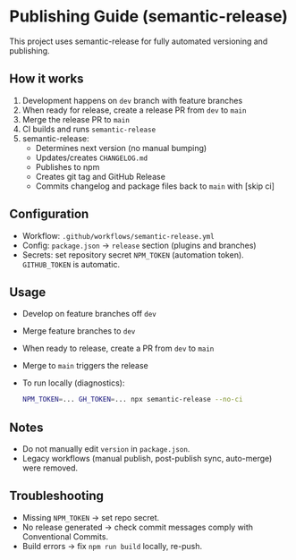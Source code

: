 # Publishing Guide (semantic-release)

This project uses semantic-release for fully automated versioning and publishing.

## How it works

1. Development happens on `dev` branch with feature branches
2. When ready for release, create a release PR from `dev` to `main`
3. Merge the release PR to `main`
4. CI builds and runs `semantic-release`
5. semantic-release:
   - Determines next version (no manual bumping)
   - Updates/creates `CHANGELOG.md`
   - Publishes to npm
   - Creates git tag and GitHub Release
   - Commits changelog and package files back to `main` with [skip ci]

## Configuration

- Workflow: `.github/workflows/semantic-release.yml`
- Config: `package.json` → `release` section (plugins and branches)
- Secrets: set repository secret `NPM_TOKEN` (automation token). `GITHUB_TOKEN` is automatic.

## Usage

- Develop on feature branches off `dev`
- Merge feature branches to `dev`
- When ready to release, create a PR from `dev` to `main`
- Merge to `main` triggers the release
- To run locally (diagnostics):

  ```bash
  NPM_TOKEN=... GH_TOKEN=... npx semantic-release --no-ci
  ```

## Notes

- Do not manually edit `version` in `package.json`.
- Legacy workflows (manual publish, post-publish sync, auto-merge) were removed.

## Troubleshooting

- Missing `NPM_TOKEN` → set repo secret.
- No release generated → check commit messages comply with Conventional Commits.
- Build errors → fix `npm run build` locally, re-push.
